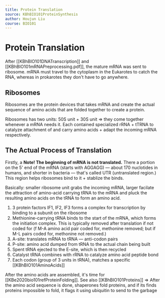 ```yaml
---
title: Protein Translation
source: KBhBIO101ProteinSynthesis
author: Houjun Liu
course: BIO101
---
```


# Protein Translation
After [[KBhBIO101DNATranscription]] and [[KBhBIO101mRNAPreprocessing.pdf]], the mature mRNA was sent to ribosome. mRNA must travel to the cytoplasm in the Eukarotes to catch the RNA, whereas in prokarotes they don't have to go anywhere.

## Ribosomes
Ribosomes are the protein devices that takes mRNA and create the actual sequence of amino acids that are folded together to create a protein.

Ribosomes has two units: 50S unit + 30S unit => they come together whenever a mRNA needs it. Each contained specialized rRNA + tTRNA to catalyze attachment of and carry amino acids + adapt the incoming mRNA respectively.

## The Actual Process of Translation
Firstly, a **Note! The beginning of mRNA is not translated.** There a portion on the 5' end of the mRNA (starts with AGGAGG) — about 170 nuclotides in humans, and shorter in bacteria — that's called UTR (untranslated region.) This region helps ribosomes bind to it + stablize the binds.

Basically: smaller ribosome unit grabs the incoming mRNA, larger facilate the attraction of amino-acid carrying tRNA to the mRNA and pluck the resulting amino acids on the tRNA to form an amino acid.

1. 3 protein factors IF1, IF2, IF3 forms a complex for transcription by binding to a subunit on the ribosome
2. Methionine-carrying tRNA binds to the start of the mRNA, which forms the initiation complex. This is typically removed after translation if not coded for (f M-A amino acid pair coded for, methonine removed; but if M-L pairs coded for, methonine not removed.)
3. A-site: translates mRNA to tRNA — anti-codon pairs
4. P-site: amino acid dumped from tRNA to the actual chain being built
5. Spent tRNA ejected to the E-site, which is then recycled
6. Catalyst tRNA combines with rRNA  to catalyze amino acid peptide bond
7. Each codon (group of 3 units in tRNA), matches a specific [[KBhBIO101AminoAcids]]

After the amino acids are assembled, it's time for [[KBe2020bio101refProteinFolding]]. See also [[KBhBIO101Proteins]] => After the amino acid sequence is done, shaperones fold proteins, and if its finds proteins impossible to fold, it flags it using ubiquitin to send to the garbage
